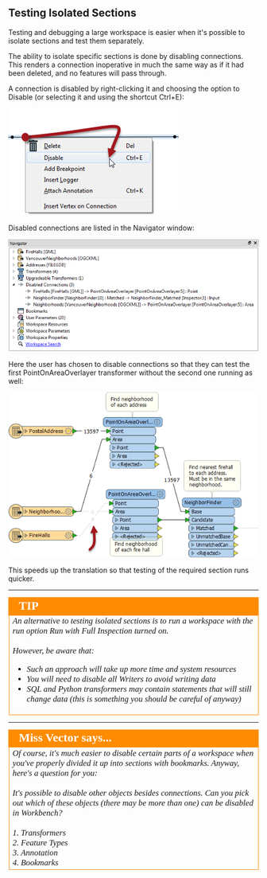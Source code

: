 ## Testing Isolated Sections ##
Testing and debugging a large workspace is easier when it's possible to isolate sections and test them separately. 

The ability to isolate specific sections is done by disabling connections. This renders a connection inoperative in much the same way as if it had been deleted, and no features will pass through.

A connection is disabled by right-clicking it and choosing the option to Disable (or selecting it and using the shortcut Ctrl+E):

![](./Images/Img3.64.DisableConnection.png)

Disabled connections are listed in the Navigator window:

![](./Images/Img3.65.DisabledConnectionsInNavigator.png)

Here the user has chosen to disable connections so that they can test the first PointOnAreaOverlayer transformer without the second one running as well: 

![](./Images/Img3.66.DisabledConnectionsInCanvas.png)

This speeds up the translation so that testing of the required section runs quicker.

---

<!--Tip Section--> 

<table style="border-spacing: 0px">
<tr>
<td style="vertical-align:middle;background-color:darkorange;border: 2px solid darkorange">
<i class="fa fa-info-circle fa-lg fa-pull-left fa-fw" style="color:white;padding-right: 12px;vertical-align:text-top"></i>
<span style="color:white;font-size:x-large;font-weight: bold;font-family:serif">TIP</span>
</td>
</tr>

<tr>
<td style="border: 1px solid darkorange">
<span style="font-family:serif; font-style:italic; font-size:larger">
An alternative to testing isolated sections is to run a workspace with the run option Run with Full Inspection turned on.
<br><br>However, be aware that:
<ul><li>Such an approach will take up more time and system resources</li>
<li>You will need to disable all Writers to avoid writing data</li>
<li>SQL and Python transformers may contain statements that will still change data (this is something you should be careful of anyway)</li></ul>
</span>
</td>
</tr>
</table>

---

<!--Person X Says Section-->

<table style="border-spacing: 0px">
<tr>
<td style="vertical-align:middle;background-color:darkorange;border: 2px solid darkorange">
<i class="fa fa-quote-left fa-lg fa-pull-left fa-fw" style="color:white;padding-right: 12px;vertical-align:text-top"></i>
<span style="color:white;font-size:x-large;font-weight: bold;font-family:serif">Miss Vector says...</span>
</td>
</tr>

<tr>
<td style="border: 1px solid darkorange">
<span style="font-family:serif; font-style:italic; font-size:larger">
Of course, it's much easier to disable certain parts of a workspace when you've properly divided it up into sections with bookmarks. Anyway, here's a question for you:
<br><br>It's possible to disable other objects besides connections. Can you pick out which of these objects (there may be more than one) can be disabled in Workbench?
<br><br>1. Transformers
<br>2. Feature Types
<br>3. Annotation
<br>4. Bookmarks
</span>
</td>
</tr>
</table>